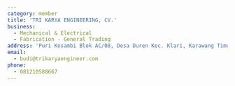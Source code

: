 ```yaml
---
category: member
title: 'TRI KARYA ENGINEERING, CV.'
business:
  - Mechanical & Electrical
  - Fabrication - General Trading
address: 'Puri Kosambi Blok AC/08, Desa Duren Kec. Klari, Karawang Timur'
email:
  - budi@trikaryaengineer.com
phone:
  - 081210588667
---
```

